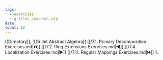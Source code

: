 ```yaml
---
tags:
  - exercises
  - grillet_abstract_alg
date:
count: 62
---
```

[[Directory]], [[Grillet Abstract Algebra]]
[[/7.1. Primary Decomposition Exercises.md|🞀🞀]] [[/7.2. Ring Extensions Exercises.md|◀]] [[/7.4. Localization Exercises.md|▶]] [[/7.11. Regular Mappings Exercises.md|🞂🞂]]
1. 